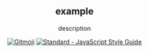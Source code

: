 <h2 align="center">example</h2>

<p align="center">description</p>

<div align="center">
<a href="https://gitmoji.carloscuesta.me"><img src="https://img.shields.io/badge/gitmoji-%20%F0%9F%98%9C%20%F0%9F%98%8D-FFDD67.svg?style=flat-square"alt="Gitmoji"></a>
<a href="https://standardjs.com"><img src="https://img.shields.io/badge/code_style-standard-brightgreen.svg" alt="Standard - JavaScript Style Guide"></a>
</div>
